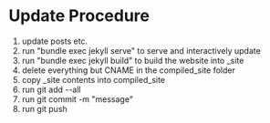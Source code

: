 # Update Procedure

1. update posts etc.
2. run "bundle exec jekyll serve" to serve and interactively update
3. run "bundle exec jekyll build" to build the website into _site
4. delete everything but CNAME in the compiled_site folder
5. copy _site contents into compiled_site
6. run git add --all
7. run git commit -m "message"
8. run git push